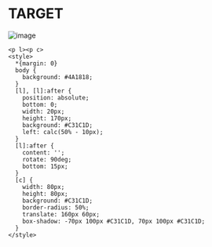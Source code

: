 # TARGET

![image](https://github.com/gaschneider/cssbattle/assets/16023844/45e5e817-0a15-4e52-9e9c-e81f1594da7a)

```
<p l><p c>
<style>
  *{margin: 0}
  body {
    background: #4A1818;
  }
  [l], [l]:after {
    position: absolute;
    bottom: 0;
    width: 20px;
    height: 170px;
    background: #C31C1D;
    left: calc(50% - 10px);
  }
  [l]:after {
    content: '';
    rotate: 90deg;
    bottom: 15px;
  }
  [c] {
    width: 80px;
    height: 80px;
    background: #C31C1D;
    border-radius: 50%;
    translate: 160px 60px;
    box-shadow: -70px 100px #C31C1D, 70px 100px #C31C1D;
  }
</style>
```
